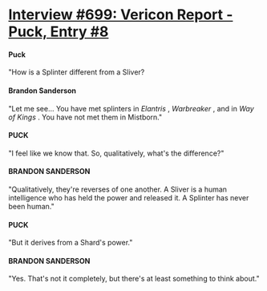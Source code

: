 # [Interview #699: Vericon Report - Puck, Entry #8](https://www.theoryland.com/intvmain.php?i=699#8)

#### Puck

"How is a Splinter different from a Sliver?

#### Brandon Sanderson

"Let me see... You have met splinters in
*Elantris*
,
*Warbreaker*
, and in
*Way of Kings*
. You have not met them in Mistborn."

#### PUCK

"I feel like we know that. So, qualitatively, what's the difference?"

#### BRANDON SANDERSON

"Qualitatively, they're reverses of one another. A Sliver is a human intelligence who has held the power and released it. A Splinter has never been human."

#### PUCK

"But it derives from a Shard's power."

#### BRANDON SANDERSON

"Yes. That's not it completely, but there's at least something to think about."

